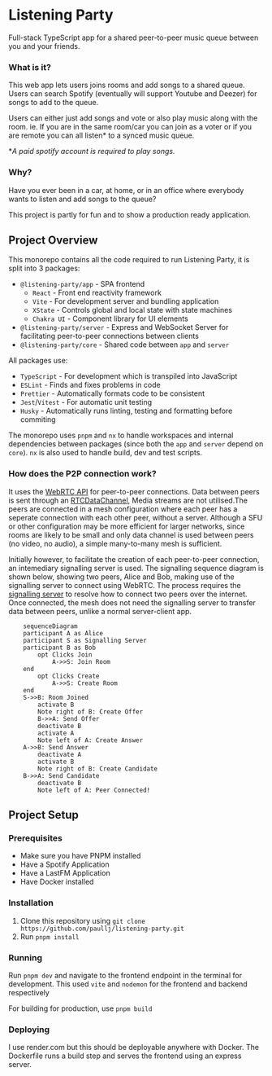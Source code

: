 # Listening Party

Full-stack TypeScript app for a shared peer-to-peer music queue between you and your friends.

### What is it?
This web app lets users joins rooms and add songs to a shared queue. Users can search Spotify (eventually will support Youtube and Deezer) for songs to add to the queue.

Users can either just add songs and vote or also play music along with the room. ie. If you are in the same room/car you can join as a voter or if you are remote you can all listen* to a synced music queue.

**A paid spotify account is required to play songs.*

### Why?
Have you ever been in a car, at home, or in an office where everybody wants to listen and add songs to the queue?

This project is partly for fun and to show a production ready application.


## Project Overview
This monorepo contains all the code required to run Listening Party, it is split into 3 packages:
- `@listening-party/app` - SPA frontend
	- `React` - Front end reactivity framework
	- `Vite` - For development server and bundling application
	- `XState` - Controls global and local state with state machines
	- `Chakra UI` - Component library for UI elements
- `@listening-party/server` - Express and WebSocket Server for facilitating peer-to-peer connections between clients
- `@listening-party/core` - Shared code between `app` and `server`

All packages use:
- `TypeScript` - For development which is transpiled into JavaScript
- `ESLint` - Finds and fixes problems in code 
- `Prettier` - Automatically formats code to be consistent
- `Jest`/`Vitest` - For automatic unit testing
- `Husky` - Automatically runs linting, testing and formatting before commiting

The monorepo uses `pnpm` and `nx` to handle workspaces and internal dependencies between packages (since both the `app` and `server` depend on `core`). `nx` is also used to handle build, dev and test scripts.

### How does the P2P connection work?
It uses the [WebRTC API](https://developer.mozilla.org/en-US/docs/Web/API/WebRTC_API) for peer-to-peer connections. Data between peers is sent through an [RTCDataChannel](https://developer.mozilla.org/en-US/docs/Web/API/RTCDataChannel), Media streams are not utilised.The peers are connected in a mesh configuration where each peer has a seperate connection with each other peer, without a server. Although a SFU or other configuration may be more efficient for larger networks, since rooms are likely to be small and only data channel is used between peers (no video, no audio), a simple many-to-many mesh is sufficient.

Initially however, to facilitate the creation of each peer-to-peer connection, an intemediary signalling server is used. The signalling sequence diagram is shown below, showing two peers, Alice and Bob, making use of the signalling server to connect using WebRTC. The process requires the [signalling server](https://developer.mozilla.org/en-US/docs/Web/API/WebRTC_API/Signaling_and_video_calling) to resolve how to connect two peers over the internet. Once connected, the mesh does not need the signalling server to transfer data between peers, unlike a normal server-client app.

```mermaid
	sequenceDiagram
    participant A as Alice
    participant S as Signalling Server
    participant B as Bob
		opt Clicks Join
			A->>S: Join Room
    end
		opt Clicks Create
			A->>S: Create Room
    end
    S->>B: Room Joined
		activate B
		Note right of B: Create Offer	
		B->>A: Send Offer
		deactivate B
		activate A
		Note left of A: Create Answer	
    A->>B: Send Answer
		deactivate A
		activate B
		Note right of B: Create Candidate
    B->>A: Send Candidate
		deactivate B
		Note left of A: Peer Connected!
```

## Project Setup
### Prerequisites
- Make sure you have PNPM installed
- Have a Spotify Application
- Have a LastFM Application
- Have Docker installed

### Installation
1. Clone this repository using `git clone https://github.com/paullj/listening-party.git`
2. Run `pnpm install`

### Running
Run `pnpm dev` and navigate to the frontend endpoint in the terminal for development. This used `vite` and `nodemon` for the frontend and backend respectively

For building for production, use `pnpm build`

### Deploying
I use render.com but this should be deployable anywhere with Docker. The Dockerfile runs a build step and serves the frontend using an express server.


